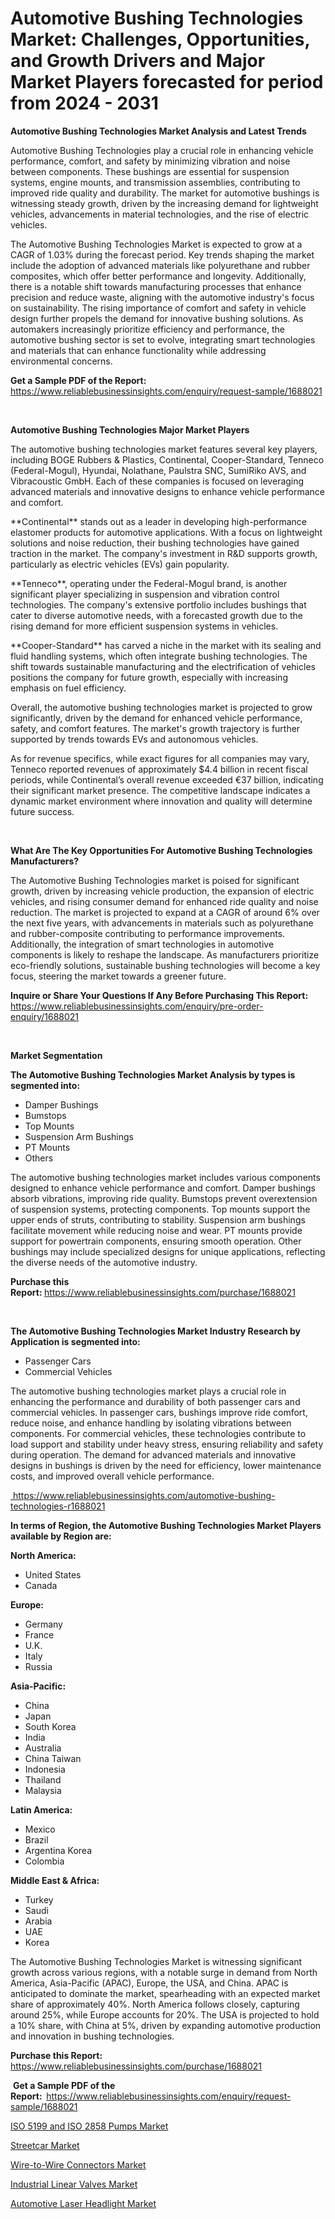 <p><h1>Automotive Bushing Technologies Market: Challenges, Opportunities, and Growth Drivers and Major Market Players forecasted for period from 2024 - 2031</h1></p><p><strong>Automotive Bushing Technologies Market Analysis and Latest Trends</strong></p>
<p><p>Automotive Bushing Technologies play a crucial role in enhancing vehicle performance, comfort, and safety by minimizing vibration and noise between components. These bushings are essential for suspension systems, engine mounts, and transmission assemblies, contributing to improved ride quality and durability. The market for automotive bushings is witnessing steady growth, driven by the increasing demand for lightweight vehicles, advancements in material technologies, and the rise of electric vehicles. </p><p>The Automotive Bushing Technologies Market is expected to grow at a CAGR of 1.03% during the forecast period. Key trends shaping the market include the adoption of advanced materials like polyurethane and rubber composites, which offer better performance and longevity. Additionally, there is a notable shift towards manufacturing processes that enhance precision and reduce waste, aligning with the automotive industry's focus on sustainability. The rising importance of comfort and safety in vehicle design further propels the demand for innovative bushing solutions. As automakers increasingly prioritize efficiency and performance, the automotive bushing sector is set to evolve, integrating smart technologies and materials that can enhance functionality while addressing environmental concerns.</p></p>
<p><strong>Get a Sample PDF of the Report:&nbsp;</strong> <a href="https://www.reliablebusinessinsights.com/enquiry/request-sample/1688021?utm_campaign=1094&utm_medium=2&utm_source=Github&utm_content=ia&utm_term=01112024&utm_id=automotive-bushing-technologies">https://www.reliablebusinessinsights.com/enquiry/request-sample/1688021</a></p>
<p>&nbsp;</p>
<p><strong>Automotive Bushing Technologies Major Market Players</strong></p>
<p><p>The automotive bushing technologies market features several key players, including BOGE Rubbers & Plastics, Continental, Cooper-Standard, Tenneco (Federal-Mogul), Hyundai, Nolathane, Paulstra SNC, SumiRiko AVS, and Vibracoustic GmbH. Each of these companies is focused on leveraging advanced materials and innovative designs to enhance vehicle performance and comfort.</p><p>**Continental** stands out as a leader in developing high-performance elastomer products for automotive applications. With a focus on lightweight solutions and noise reduction, their bushing technologies have gained traction in the market. The company's investment in R&D supports growth, particularly as electric vehicles (EVs) gain popularity.</p><p>**Tenneco**, operating under the Federal-Mogul brand, is another significant player specializing in suspension and vibration control technologies. The company's extensive portfolio includes bushings that cater to diverse automotive needs, with a forecasted growth due to the rising demand for more efficient suspension systems in vehicles.</p><p>**Cooper-Standard** has carved a niche in the market with its sealing and fluid handling systems, which often integrate bushing technologies. The shift towards sustainable manufacturing and the electrification of vehicles positions the company for future growth, especially with increasing emphasis on fuel efficiency.</p><p>Overall, the automotive bushing technologies market is projected to grow significantly, driven by the demand for enhanced vehicle performance, safety, and comfort features. The market's growth trajectory is further supported by trends towards EVs and autonomous vehicles.</p><p>As for revenue specifics, while exact figures for all companies may vary, Tenneco reported revenues of approximately $4.4 billion in recent fiscal periods, while Continental’s overall revenue exceeded €37 billion, indicating their significant market presence. The competitive landscape indicates a dynamic market environment where innovation and quality will determine future success.</p></p>
<p>&nbsp;</p>
<p><strong>What Are The Key Opportunities For Automotive Bushing Technologies Manufacturers?</strong></p>
<p><p>The Automotive Bushing Technologies market is poised for significant growth, driven by increasing vehicle production, the expansion of electric vehicles, and rising consumer demand for enhanced ride quality and noise reduction. The market is projected to expand at a CAGR of around 6% over the next five years, with advancements in materials such as polyurethane and rubber-composite contributing to performance improvements. Additionally, the integration of smart technologies in automotive components is likely to reshape the landscape. As manufacturers prioritize eco-friendly solutions, sustainable bushing technologies will become a key focus, steering the market towards a greener future.</p></p>
<p><strong>Inquire or Share Your Questions If Any Before Purchasing This Report:</strong> <a href="https://www.reliablebusinessinsights.com/enquiry/pre-order-enquiry/1688021?utm_campaign=1094&utm_medium=2&utm_source=Github&utm_content=ia&utm_term=01112024&utm_id=automotive-bushing-technologies">https://www.reliablebusinessinsights.com/enquiry/pre-order-enquiry/1688021</a></p>
<p>&nbsp;</p>
<p><strong>Market Segmentation</strong></p>
<p><strong>The Automotive Bushing Technologies Market Analysis by types is segmented into:</strong></p>
<p><ul><li>Damper Bushings</li><li>Bumstops</li><li>Top Mounts</li><li>Suspension Arm Bushings</li><li>PT Mounts</li><li>Others</li></ul></p>
<p><p>The automotive bushing technologies market includes various components designed to enhance vehicle performance and comfort. Damper bushings absorb vibrations, improving ride quality. Bumstops prevent overextension of suspension systems, protecting components. Top mounts support the upper ends of struts, contributing to stability. Suspension arm bushings facilitate movement while reducing noise and wear. PT mounts provide support for powertrain components, ensuring smooth operation. Other bushings may include specialized designs for unique applications, reflecting the diverse needs of the automotive industry.</p></p>
<p><strong>Purchase this Report:&nbsp;</strong><a href="https://www.reliablebusinessinsights.com/purchase/1688021?utm_campaign=1094&utm_medium=2&utm_source=Github&utm_content=ia&utm_term=01112024&utm_id=automotive-bushing-technologies">https://www.reliablebusinessinsights.com/purchase/1688021</a></p>
<p>&nbsp;</p>
<p><strong>The Automotive Bushing Technologies Market Industry Research by Application is segmented into:</strong></p>
<p><ul><li>Passenger Cars</li><li>Commercial Vehicles</li></ul></p>
<p><p>The automotive bushing technologies market plays a crucial role in enhancing the performance and durability of both passenger cars and commercial vehicles. In passenger cars, bushings improve ride comfort, reduce noise, and enhance handling by isolating vibrations between components. For commercial vehicles, these technologies contribute to load support and stability under heavy stress, ensuring reliability and safety during operation. The demand for advanced materials and innovative designs in bushings is driven by the need for efficiency, lower maintenance costs, and improved overall vehicle performance.</p></p>
<p><a href="https://www.reliablebusinessinsights.com/automotive-bushing-technologies-r1688021?utm_campaign=1094&utm_medium=2&utm_source=Github&utm_content=ia&utm_term=01112024&utm_id=automotive-bushing-technologies">&nbsp;https://www.reliablebusinessinsights.com/automotive-bushing-technologies-r1688021</a></p>
<p><strong>In terms of Region, the Automotive Bushing Technologies Market Players available by Region are:</strong></p>
<p>
    <p> <strong> North America: </strong>
        <ul>
            <li>United States</li>
            <li>Canada</li>
        </ul>
        </p> 
    <p> <strong> Europe: </strong>
        <ul>
            <li>Germany</li>
            <li>France</li>
            <li>U.K.</li>
            <li>Italy</li>
            <li>Russia</li>
        </ul>
        </p> 
    <p> <strong> Asia-Pacific: </strong>
        <ul>
            <li>China</li>
            <li>Japan</li>
            <li>South Korea</li>
            <li>India</li>
            <li>Australia</li>
            <li>China Taiwan</li>
            <li>Indonesia</li>
            <li>Thailand</li>
            <li>Malaysia</li>
        </ul>
        </p> 
    <p> <strong> Latin America: </strong>
        <ul>
            <li>Mexico</li>
            <li>Brazil</li>
            <li>Argentina Korea</li>
            <li>Colombia</li>
        </ul>
        </p> 
    <p> <strong> Middle East & Africa: </strong>
        <ul>
            <li>Turkey</li>
            <li>Saudi</li>
            <li>Arabia</li>
            <li>UAE</li>
            <li>Korea</li>
        </ul>
    </p>
    </p>
<p><p>The Automotive Bushing Technologies Market is witnessing significant growth across various regions, with a notable surge in demand from North America, Asia-Pacific (APAC), Europe, the USA, and China. APAC is anticipated to dominate the market, spearheading with an expected market share of approximately 40%. North America follows closely, capturing around 25%, while Europe accounts for 20%. The USA is projected to hold a 10% share, with China at 5%, driven by expanding automotive production and innovation in bushing technologies.</p></p>
<p><strong>Purchase this Report: </strong><a href="https://www.reliablebusinessinsights.com/purchase/1688021?utm_campaign=1094&utm_medium=2&utm_source=Github&utm_content=ia&utm_term=01112024&utm_id=automotive-bushing-technologies">https://www.reliablebusinessinsights.com/purchase/1688021</a></p>
<p>&nbsp;<strong>Get a Sample PDF of the Report:&nbsp;&nbsp;</strong><a href="https://www.reliablebusinessinsights.com/enquiry/request-sample/1688021?utm_campaign=1094&utm_medium=2&utm_source=Github&utm_content=ia&utm_term=01112024&utm_id=automotive-bushing-technologies">https://www.reliablebusinessinsights.com/enquiry/request-sample/1688021</a></p>
<p><strong></strong></p>
<p><p><a href="https://issuu.com/reportprime-2/docs/iso-5199-and-iso-2858-pumps-market-_fcce321fbfc4f9?utm_campaign=1094&utm_medium=2&utm_source=Github&utm_content=ia&utm_term=01112024&utm_id=automotive-bushing-technologies">ISO 5199 and ISO 2858 Pumps Market</a></p><p><a href="https://github.com/kiara3n0pau/Market-Research-Report-List-1/blob/main/streetcar-market.md?utm_campaign=1094&utm_medium=2&utm_source=Github&utm_content=ia&utm_term=01112024&utm_id=automotive-bushing-technologies">Streetcar Market</a></p><p><a href="https://www.linkedin.com/pulse/wire-to-wire-connectors-market-forecast-global-trends-cayec?utm_campaign=1094&utm_medium=2&utm_source=Github&utm_content=ia&utm_term=01112024&utm_id=automotive-bushing-technologies">Wire-to-Wire Connectors Market</a></p><p><a href="https://issuu.com/reportprime-2/docs/industrial-linear-valves-market-siz_b50be0f8efa87f?utm_campaign=1094&utm_medium=2&utm_source=Github&utm_content=ia&utm_term=01112024&utm_id=automotive-bushing-technologies">Industrial Linear Valves Market</a></p><p><a href="https://github.com/rieuydbalon3b/Market-Research-Report-List-1/blob/main/automotive-laser-headlight-market.md?utm_campaign=1094&utm_medium=2&utm_source=Github&utm_content=ia&utm_term=01112024&utm_id=automotive-bushing-technologies">Automotive Laser Headlight Market</a></p></p>